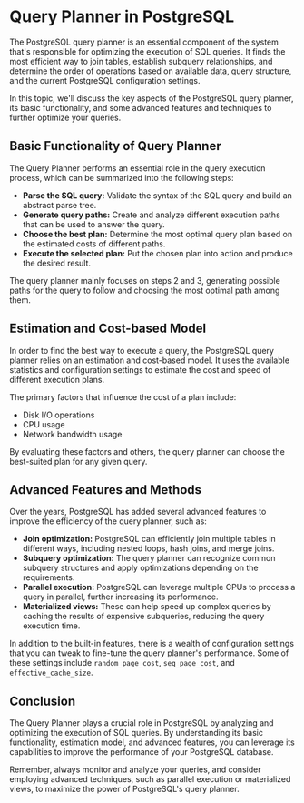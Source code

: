 # Query Planner in PostgreSQL

The PostgreSQL query planner is an essential component of the system that's responsible for optimizing the execution of SQL queries. It finds the most efficient way to join tables, establish subquery relationships, and determine the order of operations based on available data, query structure, and the current PostgreSQL configuration settings.

In this topic, we'll discuss the key aspects of the PostgreSQL query planner, its basic functionality, and some advanced features and techniques to further optimize your queries.

## Basic Functionality of Query Planner

The Query Planner performs an essential role in the query execution process, which can be summarized into the following steps:

- **Parse the SQL query:** Validate the syntax of the SQL query and build an abstract parse tree.
- **Generate query paths:** Create and analyze different execution paths that can be used to answer the query.
- **Choose the best plan:** Determine the most optimal query plan based on the estimated costs of different paths.
- **Execute the selected plan:** Put the chosen plan into action and produce the desired result.

The query planner mainly focuses on steps 2 and 3, generating possible paths for the query to follow and choosing the most optimal path among them.

## Estimation and Cost-based Model

In order to find the best way to execute a query, the PostgreSQL query planner relies on an estimation and cost-based model. It uses the available statistics and configuration settings to estimate the cost and speed of different execution plans.

The primary factors that influence the cost of a plan include:

- Disk I/O operations
- CPU usage
- Network bandwidth usage

By evaluating these factors and others, the query planner can choose the best-suited plan for any given query.

## Advanced Features and Methods

Over the years, PostgreSQL has added several advanced features to improve the efficiency of the query planner, such as:

- **Join optimization:** PostgreSQL can efficiently join multiple tables in different ways, including nested loops, hash joins, and merge joins.
- **Subquery optimization:** The query planner can recognize common subquery structures and apply optimizations depending on the requirements.
- **Parallel execution:** PostgreSQL can leverage multiple CPUs to process a query in parallel, further increasing its performance.
- **Materialized views:** These can help speed up complex queries by caching the results of expensive subqueries, reducing the query execution time.

In addition to the built-in features, there is a wealth of configuration settings that you can tweak to fine-tune the query planner's performance. Some of these settings include `random_page_cost`, `seq_page_cost`, and `effective_cache_size`.

## Conclusion

The Query Planner plays a crucial role in PostgreSQL by analyzing and optimizing the execution of SQL queries. By understanding its basic functionality, estimation model, and advanced features, you can leverage its capabilities to improve the performance of your PostgreSQL database.

Remember, always monitor and analyze your queries, and consider employing advanced techniques, such as parallel execution or materialized views, to maximize the power of PostgreSQL's query planner.
